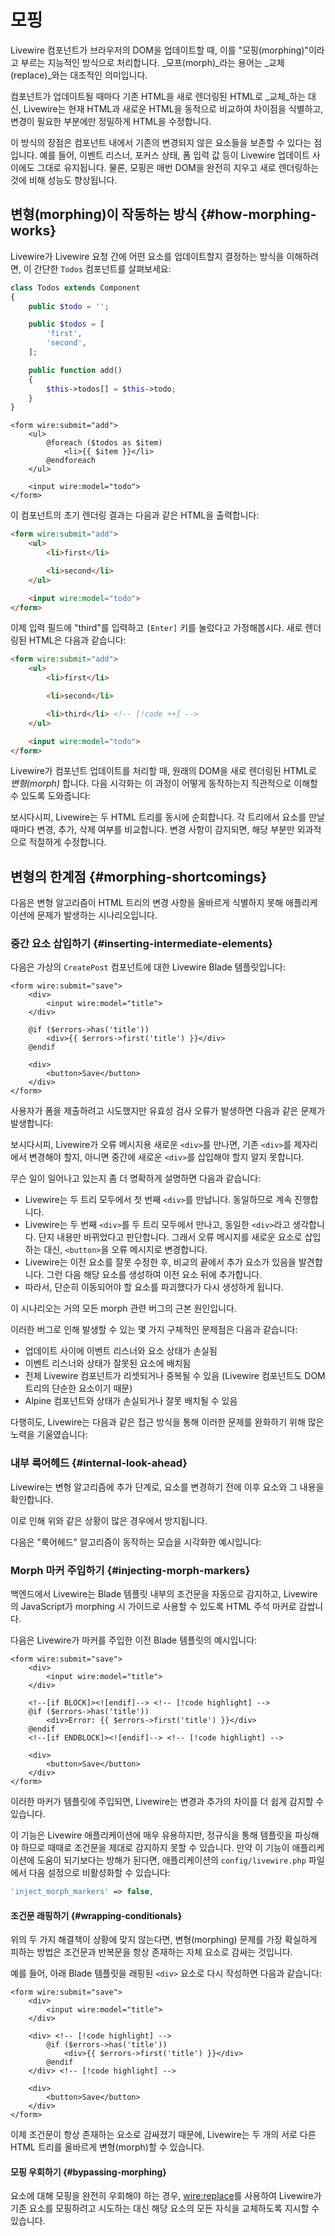 # 모핑
Livewire 컴포넌트가 브라우저의 DOM을 업데이트할 때, 이를 "모핑(morphing)"이라고 부르는 지능적인 방식으로 처리합니다. _모프(morph)_라는 용어는 _교체(replace)_와는 대조적인 의미입니다.

컴포넌트가 업데이트될 때마다 기존 HTML을 새로 렌더링된 HTML로 _교체_하는 대신, Livewire는 현재 HTML과 새로운 HTML을 동적으로 비교하여 차이점을 식별하고, 변경이 필요한 부분에만 정밀하게 HTML을 수정합니다.

이 방식의 장점은 컴포넌트 내에서 기존의 변경되지 않은 요소들을 보존할 수 있다는 점입니다. 예를 들어, 이벤트 리스너, 포커스 상태, 폼 입력 값 등이 Livewire 업데이트 사이에도 그대로 유지됩니다. 물론, 모핑은 매번 DOM을 완전히 지우고 새로 렌더링하는 것에 비해 성능도 향상됩니다.

## 변형(morphing)이 작동하는 방식 {#how-morphing-works}

Livewire가 Livewire 요청 간에 어떤 요소를 업데이트할지 결정하는 방식을 이해하려면, 이 간단한 `Todos` 컴포넌트를 살펴보세요:

```php
class Todos extends Component
{
    public $todo = '';

    public $todos = [
        'first',
        'second',
    ];

    public function add()
    {
        $this->todos[] = $this->todo;
    }
}
```

```blade
<form wire:submit="add">
    <ul>
        @foreach ($todos as $item)
            <li>{{ $item }}</li>
        @endforeach
    </ul>

    <input wire:model="todo">
</form>
```

이 컴포넌트의 초기 렌더링 결과는 다음과 같은 HTML을 출력합니다:

```html
<form wire:submit="add">
    <ul>
        <li>first</li>

        <li>second</li>
    </ul>

    <input wire:model="todo">
</form>
```

이제 입력 필드에 "third"를 입력하고 `[Enter]` 키를 눌렀다고 가정해봅시다. 새로 렌더링된 HTML은 다음과 같습니다:

```html
<form wire:submit="add">
    <ul>
        <li>first</li>

        <li>second</li>

        <li>third</li> <!-- [!code ++] -->
    </ul>

    <input wire:model="todo">
</form>
```

Livewire가 컴포넌트 업데이트를 처리할 때, 원래의 DOM을 새로 렌더링된 HTML로 _변형(morph)_ 합니다. 다음 시각화는 이 과정이 어떻게 동작하는지 직관적으로 이해할 수 있도록 도와줍니다:

[//]: # (<div style="padding:56.25% 0 0 0;position:relative;"><iframe src="https://player.vimeo.com/video/844600772?badge=0&amp;autopause=0&amp;player_id=0&amp;app_id=58479" frameborder="0" allow="autoplay; fullscreen; picture-in-picture" allowfullscreen style="position:absolute;top:0;left:0;width:100%;height:100%;" title="morph_basic"></iframe></div><script src="https://player.vimeo.com/api/player.js"></script>)

보시다시피, Livewire는 두 HTML 트리를 동시에 순회합니다. 각 트리에서 요소를 만날 때마다 변경, 추가, 삭제 여부를 비교합니다. 변경 사항이 감지되면, 해당 부분만 외과적으로 적절하게 수정합니다.

## 변형의 한계점 {#morphing-shortcomings}

다음은 변형 알고리즘이 HTML 트리의 변경 사항을 올바르게 식별하지 못해 애플리케이션에 문제가 발생하는 시나리오입니다.

### 중간 요소 삽입하기 {#inserting-intermediate-elements}

다음은 가상의 `CreatePost` 컴포넌트에 대한 Livewire Blade 템플릿입니다:

```blade
<form wire:submit="save">
    <div>
        <input wire:model="title">
    </div>

    @if ($errors->has('title'))
        <div>{{ $errors->first('title') }}</div>
    @endif

    <div>
        <button>Save</button>
    </div>
</form>
```

사용자가 폼을 제출하려고 시도했지만 유효성 검사 오류가 발생하면 다음과 같은 문제가 발생합니다:

[//]: # (<div style="padding:56.25% 0 0 0;position:relative;"><iframe src="https://player.vimeo.com/video/844600840?badge=0&amp;autopause=0&amp;player_id=0&amp;app_id=58479" frameborder="0" allow="autoplay; fullscreen; picture-in-picture" allowfullscreen style="position:absolute;top:0;left:0;width:100%;height:100%;" title="morph_problem"></iframe></div><script src="https://player.vimeo.com/api/player.js"></script>)

보시다시피, Livewire가 오류 메시지용 새로운 `<div>`를 만나면, 기존 `<div>`를 제자리에서 변경해야 할지, 아니면 중간에 새로운 `<div>`를 삽입해야 할지 알지 못합니다.

무슨 일이 일어나고 있는지 좀 더 명확하게 설명하면 다음과 같습니다:

* Livewire는 두 트리 모두에서 첫 번째 `<div>`를 만납니다. 동일하므로 계속 진행합니다.
* Livewire는 두 번째 `<div>`를 두 트리 모두에서 만나고, 동일한 `<div>`라고 생각합니다. 단지 내용만 바뀌었다고 판단합니다. 그래서 오류 메시지를 새로운 요소로 삽입하는 대신, `<button>`을 오류 메시지로 변경합니다.
* Livewire는 이전 요소를 잘못 수정한 후, 비교의 끝에서 추가 요소가 있음을 발견합니다. 그런 다음 해당 요소를 생성하여 이전 요소 뒤에 추가합니다.
* 따라서, 단순히 이동되어야 할 요소를 파괴했다가 다시 생성하게 됩니다.

이 시나리오는 거의 모든 morph 관련 버그의 근본 원인입니다.

이러한 버그로 인해 발생할 수 있는 몇 가지 구체적인 문제점은 다음과 같습니다:
* 업데이트 사이에 이벤트 리스너와 요소 상태가 손실됨
* 이벤트 리스너와 상태가 잘못된 요소에 배치됨
* 전체 Livewire 컴포넌트가 리셋되거나 중복될 수 있음 (Livewire 컴포넌트도 DOM 트리의 단순한 요소이기 때문)
* Alpine 컴포넌트와 상태가 손실되거나 잘못 배치될 수 있음

다행히도, Livewire는 다음과 같은 접근 방식을 통해 이러한 문제를 완화하기 위해 많은 노력을 기울였습니다:

### 내부 룩어헤드 {#internal-look-ahead}

Livewire는 변형 알고리즘에 추가 단계로, 요소를 변경하기 전에 이후 요소와 그 내용을 확인합니다.

이로 인해 위와 같은 상황이 많은 경우에서 방지됩니다.

다음은 "룩어헤드" 알고리즘이 동작하는 모습을 시각화한 예시입니다:

[//]: # (<div style="padding:56.25% 0 0 0;position:relative;"><iframe src="https://player.vimeo.com/video/844600800?badge=0&amp;autopause=0&amp;player_id=0&amp;app_id=58479" frameborder="0" allow="autoplay; fullscreen; picture-in-picture" allowfullscreen style="position:absolute;top:0;left:0;width:100%;height:100%;" title="morph_lookahead"></iframe></div><script src="https://player.vimeo.com/api/player.js"></script>)

### Morph 마커 주입하기 {#injecting-morph-markers}

백엔드에서 Livewire는 Blade 템플릿 내부의 조건문을 자동으로 감지하고, Livewire의 JavaScript가 morphing 시 가이드로 사용할 수 있도록 HTML 주석 마커로 감쌉니다.

다음은 Livewire가 마커를 주입한 이전 Blade 템플릿의 예시입니다:

```blade
<form wire:submit="save">
    <div>
        <input wire:model="title">
    </div>

    <!--[if BLOCK]><![endif]--> <!-- [!code highlight] -->
    @if ($errors->has('title'))
        <div>Error: {{ $errors->first('title') }}</div>
    @endif
    <!--[if ENDBLOCK]><![endif]--> <!-- [!code highlight] -->

    <div>
        <button>Save</button>
    </div>
</form>
```

이러한 마커가 템플릿에 주입되면, Livewire는 변경과 추가의 차이를 더 쉽게 감지할 수 있습니다.

이 기능은 Livewire 애플리케이션에 매우 유용하지만, 정규식을 통해 템플릿을 파싱해야 하므로 때때로 조건문을 제대로 감지하지 못할 수 있습니다. 만약 이 기능이 애플리케이션에 도움이 되기보다는 방해가 된다면, 애플리케이션의 `config/livewire.php` 파일에서 다음 설정으로 비활성화할 수 있습니다:

```php
'inject_morph_markers' => false,
```

#### 조건문 래핑하기 {#wrapping-conditionals}

위의 두 가지 해결책이 상황에 맞지 않는다면, 변형(morphing) 문제를 가장 확실하게 피하는 방법은 조건문과 반복문을 항상 존재하는 자체 요소로 감싸는 것입니다.

예를 들어, 아래 Blade 템플릿을 래핑된 `<div>` 요소로 다시 작성하면 다음과 같습니다:

```blade
<form wire:submit="save">
    <div>
        <input wire:model="title">
    </div>

    <div> <!-- [!code highlight] -->
        @if ($errors->has('title'))
            <div>{{ $errors->first('title') }}</div>
        @endif
    </div> <!-- [!code highlight] -->

    <div>
        <button>Save</button>
    </div>
</form>
```

이제 조건문이 항상 존재하는 요소로 감싸졌기 때문에, Livewire는 두 개의 서로 다른 HTML 트리를 올바르게 변형(morph)할 수 있습니다.

#### 모핑 우회하기 {#bypassing-morphing}

요소에 대해 모핑을 완전히 우회해야 하는 경우, [wire:replace](/livewire/3.x/wire-replace)를 사용하여 Livewire가 기존 요소를 모핑하려고 시도하는 대신 해당 요소의 모든 자식을 교체하도록 지시할 수 있습니다.